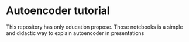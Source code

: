# Autoencoder tutorial

This repository has only education propose. Those notebooks is a simple and didactic way to explain autoencoder in presentations
